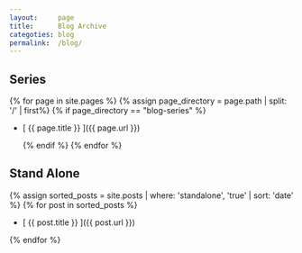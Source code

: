 ```yaml
---
layout:     page
title:      Blog Archive
categoties: blog
permalink:  /blog/
---
```


## Series

{% for page in site.pages %}
    {% assign page_directory = page.path | split: '/' | first%}
    {% if page_directory == "blog-series" %}

* [ {{ page.title }} ]({{ page.url }})

    {% endif %}
{% endfor %}

## Stand Alone

{% assign sorted_posts = site.posts | where: 'standalone', 'true' | sort: 'date' %}
{% for post in sorted_posts %}

* [ {{ post.title }} ]({{ post.url }})

{% endfor %}